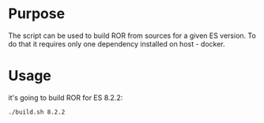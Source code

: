# Purpose

The script can be used to build ROR from sources for a given ES version. 
To do that it requires only one dependency installed on host - docker. 

# Usage

it's going to build ROR for ES 8.2.2:

`./build.sh 8.2.2`
